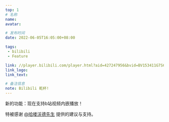 ```yaml
---
top: 1
# 名称
name:
avatar:

# 发布时间
date: 2022-06-05T16:05:00+08:00

tags:
 - bilibili
 - Feature

link: //player.bilibili.com/player.html?aid=427247956&bvid=BV153411G7S6&cid=738404299&page=1
link_logo:
link_text: 

# 备注信息
note: Bilibili 乾杯!
---
```

新的功能：现在支持b站视频内嵌播放！

特被感谢 [@哈喽沃德先生](https://mrhelloworld.com) 提供的建议与支持。
